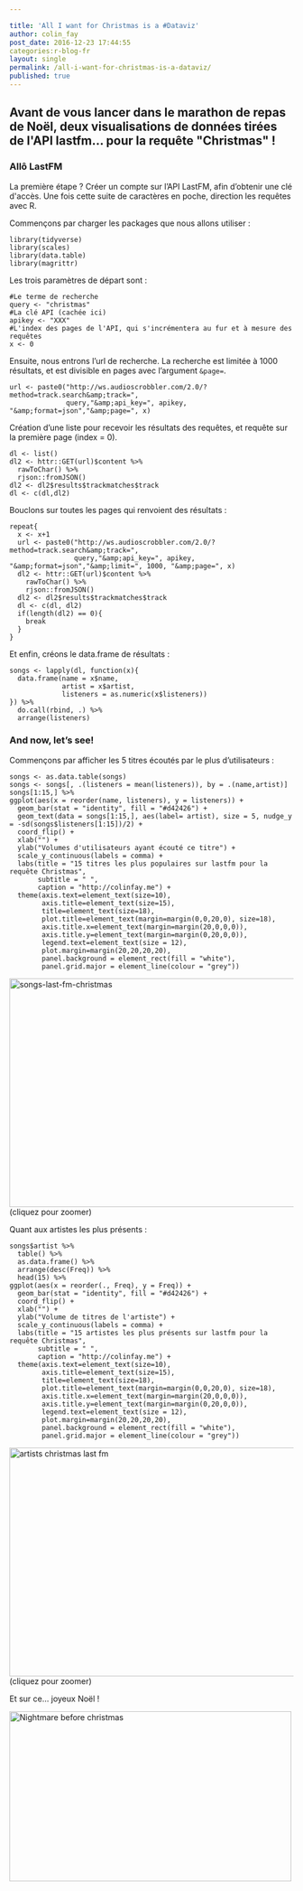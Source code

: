 ```yaml
---

title: 'All I want for Christmas is a #Dataviz'
author: colin_fay
post_date: 2016-12-23 17:44:55
categories:r-blog-fr
layout: single
permalink: /all-i-want-for-christmas-is-a-dataviz/
published: true
---
```

## Avant de vous lancer dans le marathon de repas de Noël, deux visualisations de données tirées de l'API lastfm... pour la requête "Christmas" !
<!--more-->

### Allô LastFM
La première étape ? Créer un compte sur l’API LastFM, afin d’obtenir une clé d'accès. Une fois cette suite de caractères en poche, direction les requêtes avec R.

Commençons par charger les packages que nous allons utiliser :

```{r} 
library(tidyverse)
library(scales)
library(data.table)
library(magrittr)
```
Les trois paramètres de départ sont :

```{r} 
#Le terme de recherche
query <- "christmas"
#La clé API (cachée ici)
apikey <- "XXX"
#L'index des pages de l'API, qui s'incrémentera au fur et à mesure des requêtes
x <- 0
```
Ensuite, nous entrons l’url de recherche. La recherche est limitée à 1000 résultats, et est divisible en pages avec l’argument `&page=`.

```{r} 
url <- paste0("http://ws.audioscrobbler.com/2.0/?method=track.search&amp;track=", 
              query,"&amp;api_key=", apikey, "&amp;format=json","&amp;page=", x)
```

Création d’une liste pour recevoir les résultats des requêtes, et requête sur la première page (index = 0).

```{r} 
dl <- list()
dl2 <- httr::GET(url)$content %>%
  rawToChar() %>% 
  rjson::fromJSON()
dl2 <- dl2$results$trackmatches$track
dl <- c(dl,dl2)
```
Bouclons sur toutes les pages qui renvoient des résultats :
```{r} 
repeat{
  x <- x+1
  url <- paste0("http://ws.audioscrobbler.com/2.0/?method=track.search&amp;track=", 
                query,"&amp;api_key=", apikey, "&amp;format=json","&amp;limit=", 1000, "&amp;page=", x)
  dl2 <- httr::GET(url)$content %>%
    rawToChar() %>% 
    rjson::fromJSON()
  dl2 <- dl2$results$trackmatches$track
  dl <- c(dl, dl2)
  if(length(dl2) == 0){
    break
  }
}
```
Et enfin, créons le data.frame de résultats :
```{r} 
songs <- lapply(dl, function(x){
  data.frame(name = x$name, 
             artist = x$artist, 
             listeners = as.numeric(x$listeners))
}) %>%
  do.call(rbind, .) %>% 
  arrange(listeners)
```


### And now, let’s see!
Commençons par afficher les 5 titres écoutés par le plus d’utilisateurs :

```{r} 
songs <- as.data.table(songs)
songs <- songs[, .(listeners = mean(listeners)), by = .(name,artist)]
songs[1:15,] %>%
ggplot(aes(x = reorder(name, listeners), y = listeners)) +
  geom_bar(stat = "identity", fill = "#d42426") +
  geom_text(data = songs[1:15,], aes(label= artist), size = 5, nudge_y = -sd(songs$listeners[1:15])/2) + 
  coord_flip() + 
  xlab("") +
  ylab("Volumes d'utilisateurs ayant écouté ce titre") +
  scale_y_continuous(labels = comma) +
  labs(title = "15 titres les plus populaires sur lastfm pour la requête Christmas", 
       subtitle = " ",
       caption = "http://colinfay.me") + 
  theme(axis.text=element_text(size=10),
        axis.title=element_text(size=15),
        title=element_text(size=18),
        plot.title=element_text(margin=margin(0,0,20,0), size=18),
        axis.title.x=element_text(margin=margin(20,0,0,0)),
        axis.title.y=element_text(margin=margin(0,20,0,0)),
        legend.text=element_text(size = 12),
        plot.margin=margin(20,20,20,20), 
        panel.background = element_rect(fill = "white"), 
        panel.grid.major = element_line(colour = "grey"))
```
<a href="https://colinfay.github.io/wp-content/uploads/2016/12/songs-last-fm-christmas.jpeg"><img class="aligncenter size-large wp-image-1186" src="https://colinfay.github.io/wp-content/uploads/2016/12/songs-last-fm-christmas-1024x512.jpeg" alt="songs-last-fm-christmas" width="809" height="405" /></a>(cliquez pour zoomer)

Quant aux artistes les plus présents :
```{r} 
songs$artist %>%
  table() %>%
  as.data.frame() %>%
  arrange(desc(Freq)) %>%
  head(15) %>%
ggplot(aes(x = reorder(., Freq), y = Freq)) +
  geom_bar(stat = "identity", fill = "#d42426") +
  coord_flip() + 
  xlab("") +
  ylab("Volume de titres de l'artiste") +
  scale_y_continuous(labels = comma) +
  labs(title = "15 artistes les plus présents sur lastfm pour la requête Christmas", 
       subtitle = " ",
       caption = "http://colinfay.me") + 
  theme(axis.text=element_text(size=10),
        axis.title=element_text(size=15),
        title=element_text(size=18),
        plot.title=element_text(margin=margin(0,0,20,0), size=18),
        axis.title.x=element_text(margin=margin(20,0,0,0)),
        axis.title.y=element_text(margin=margin(0,20,0,0)),
        legend.text=element_text(size = 12),
        plot.margin=margin(20,20,20,20), 
        panel.background = element_rect(fill = "white"), 
        panel.grid.major = element_line(colour = "grey"))
```
<a href="https://colinfay.github.io/wp-content/uploads/2016/12/artist-christmas-lastfm.jpeg"><img class="aligncenter size-large wp-image-1184" title="" src="https://colinfay.github.io/wp-content/uploads/2016/12/artist-christmas-lastfm-1024x512.jpeg" alt="artists christmas last fm" width="809" height="405" /></a>(cliquez pour zoomer)

Et sur ce… joyeux Noël !

<a title="" href="https://colinfay.github.io/wp-content/uploads/2016/12/b546c88a28a7c2423d2a32bc85d1f106.gif"><img class="aligncenter size-full wp-image-1182" title="" src="https://colinfay.github.io/wp-content/uploads/2016/12/b546c88a28a7c2423d2a32bc85d1f106.gif" alt="Nightmare before christmas" width="500" height="301" /></a>

</div>
